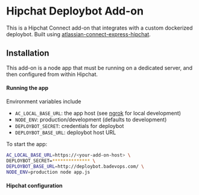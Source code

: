 # Hipchat Deploybot Add-on

This is a Hipchat Connect add-on that integrates with a custom dockerized deploybot. Built using [atlassian-connect-express-hipchat](https://bitbucket.org/atlassianlabs/atlassian-connect-express-hipchat).

## Installation

This add-on is a node app that must be running on a dedicated server, and then configured from within Hipchat.

#### Running the app

Environment variables include
- ``AC_LOCAL_BASE_URL``: the app host (see [ngrok](https://github.com/inconshreveable/ngrok) for local development)
- ``NODE_ENV``: production/development (defaults to development)
- ``DEPLOYBOT_SECRET``: credentials for deploybot
- ``DEPLOYBOT_BASE_URL``: deploybot host URL

To start the app:
```bash
AC_LOCAL_BASE_URL=https://<your-add-on-host> \
DEPLOYBOT_SECRET=************** \
DEPLOYBOT_BASE_URL=http://deploybot.badevops.com/ \
NODE_ENV=production node app.js
```

#### Hipchat configuration
